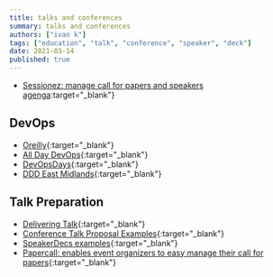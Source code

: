 ```yaml
---
title: talks and conferences
summary: talks and conferences
authors: ["ivan k"]
tags: ["education", "talk", "conference", "speaker", "deck"]
date: 2021-03-14
published: true
---
```


- [Sessionez: manage call for papers and speakers agenga](https://sessionize.com/):target="_blank"}

## DevOps

- [Oreilly][oreily-devops]{:target="_blank"}
- [All Day DevOps](https://www.alldaydevops.com){:target="_blank"}
- [DevOpsDays](https://devopsdays.org){:target="_blank"}
- [DDD East Midlands](https://www.dddeastmidlands.com){:target="_blank"}

## Talk Preparation

- [Delivering Talk][deliver-talk]{:target="_blank"}
- [Conference Talk Proposal Examples][conf-proposal]{:target="_blank"}
- [SpeakerDecs examples](https://speakerdeck.com){:target="_blank"}
- [Papercall: enables event organizers to easy manage their call for papers][papercall]{:target="_blank"}

[oreily-devops]: https://conferences.oreilly.com/infrastructure-ops/io-ca?utm_medium=social&utm_source=twitter.com&utm_campaign=ioca20&utm_content=organic
[conf-proposal]: https://thoughtbot.com/blog/conference-talk-proposal-examples
[deliver-talk]: https://theway.armakuni.com/learning-and-development/delivering-a-talk
[papercall]: https://www.papercall.io/events

